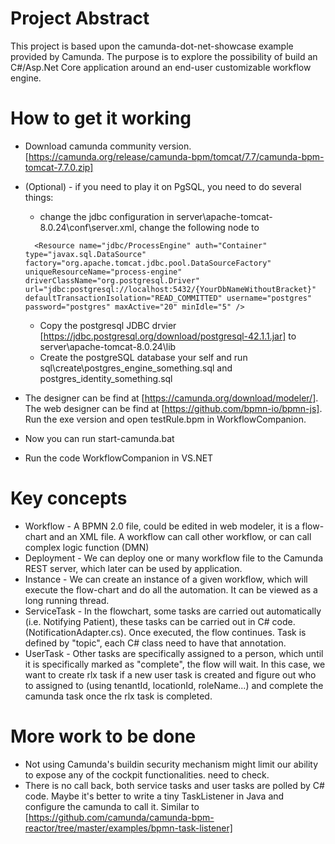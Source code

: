 # Project Abstract

This project is based upon the camunda-dot-net-showcase example provided by Camunda. The purpose is to explore the possibility of build an C#/Asp.Net Core application around an end-user customizable workflow engine.

# How to get it working

* Download camunda community version. [https://camunda.org/release/camunda-bpm/tomcat/7.7/camunda-bpm-tomcat-7.7.0.zip]
* (Optional) - if you need to play it on PgSQL, you need to do several things:
  * change the jdbc configuration in server\apache-tomcat-8.0.24\conf\server.xml, change the following node to 
  
  `  <Resource name="jdbc/ProcessEngine"
              auth="Container"
              type="javax.sql.DataSource" 
              factory="org.apache.tomcat.jdbc.pool.DataSourceFactory"
              uniqueResourceName="process-engine"
              driverClassName="org.postgresql.Driver" 
              url="jdbc:postgresql://localhost:5432/{YourDbNameWithoutBracket}"
              defaultTransactionIsolation="READ_COMMITTED"
              username="postgres"  
              password="postgres"
              maxActive="20"
              minIdle="5" />`

  * Copy the postgresql JDBC drvier [https://jdbc.postgresql.org/download/postgresql-42.1.1.jar] to server\apache-tomcat-8.0.24\lib
  * Create the postgreSQL database your self and run sql\create\postgres_engine_something.sql  and postgres_identity_something.sql
* The designer can be find at [https://camunda.org/download/modeler/]. The web designer can be find at [https://github.com/bpmn-io/bpmn-js]. Run the exe version and open testRule.bpm in WorkflowCompanion. 

* Now you can run start-camunda.bat
* Run the code WorkflowCompanion in VS.NET

# Key concepts

* Workflow - A BPMN 2.0 file, could be edited in web modeler, it is a flow-chart and an XML file. A workflow can call other workflow, or can call complex logic function (DMN) 
* Deployment - We can deploy one or many workflow file to the Camunda REST server, which later can be used by application.
* Instance - We can create an instance of a given workflow, which will execute the flow-chart and do all the automation. It can be viewed as a long running thread. 
* ServiceTask - In the flowchart, some tasks are carried out automatically (i.e. Notifying Patient),  these tasks can be carried out in C# code. (NotificationAdapter.cs). Once executed, the flow continues. Task is defined by "topic", each C# class need to have that annotation.
* UserTask - Other tasks are specifically assigned to a person, which until it is specifically marked as "complete", the flow will wait. In this case, we want to create rlx task if a new user task is created and figure out who to assigned to (using tenantId, locationId, roleName...) and complete the camunda task once the rlx task is completed. 

# More work to be done

* Not using Camunda's buildin security mechanism might limit our ability to expose any of the cockpit functionalities. need to check.
* There is no call back, both service tasks and user tasks are polled by C# code. Maybe it's better to write a tiny TaskListener in Java and configure the camunda to call it. Similar to [https://github.com/camunda/camunda-bpm-reactor/tree/master/examples/bpmn-task-listener]


